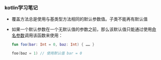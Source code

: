 ### kotlin学习笔记

* 覆盖方法总是使用与基类型方法相同的默认参数值。子类不能再有默认值

* 如果一个默认参数在一个无默认值的参数之前，那么该默认值只能通过使用[命名参数](http://www.kotlincn.net/docs/reference/functions.html#命名参数)调用该函数来使用：

  ```Kotlin
  fun foo(bar: Int = 0, baz: Int) { …… }
  
  foo(baz = 1) // 使用默认值 bar = 0
  ```

  

